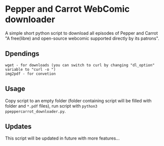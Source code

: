 # Pepper and Carrot WebComic downloader

A simple short python script to download all episodes of Pepper and Carrot "A free(libre) and open-source webcomic supported directly by its patrons".

## Dpendings

```
wget - for downloads (you can switch to curl by changing "dl_option" variable to "curl -o ")
img2pdf - for convetion
```

## Usage

Copy script to an empty folder (folder containing script will be filled with folder and `*.pdf` files), run script with `python3 ppeppercarrot_downloader.py`.

## Updates

This script will be updated in future with more features...

